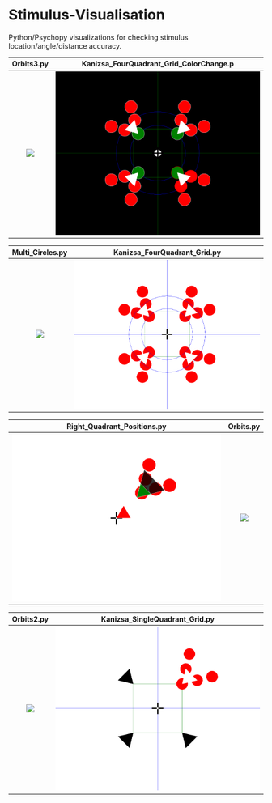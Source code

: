 # Stimulus-Visualisation
Python/Psychopy visualizations for checking stimulus location/angle/distance accuracy.

Orbits3.py             |  Kanizsa_FourQuadrant_Grid_ColorChange.p
:-------------------------:|:-------------------------:
![](https://github.com/JonathanReardon/Stimulus-Visualisation/blob/master/Moving_Circles/Images/orbit_block.gif)  |  ![](https://github.com/JonathanReardon/Stimulus-Visualisation/blob/master/Kanizsa_FourQuadrant_Grid/Images/color_change.gif)

Multi_Circles.py             |  Kanizsa_FourQuadrant_Grid.py
:-------------------------:|:-------------------------:
![](https://github.com/JonathanReardon/Stimulus-Visualisation/blob/master/Circles/Images/Multi_Circles.gif)  |  ![](https://github.com/JonathanReardon/Stimulus-Visualisation/blob/master/Kanizsa_FourQuadrant_Grid/Images/Kanizsa_FourQuadrant_Grid.png)

Right_Quadrant_Positions.py             |  Orbits.py
:-------------------------:|:-------------------------:
![](https://github.com/JonathanReardon/Stimulus-Visualisation/blob/master/Right_Quadrant_Positions/Images/Right_Quadrant_Positions.png)  |  ![](https://github.com/JonathanReardon/Stimulus-Visualisation/blob/master/Moving_Circles/Images/Orbits.gif)

Orbits2.py             |  Kanizsa_SingleQuadrant_Grid.py
:-------------------------:|:-------------------------:
![](https://github.com/JonathanReardon/Stimulus-Visualisation/blob/master/Moving_Circles/Images/Orbits2.gif)  |  ![](https://github.com/JonathanReardon/Stimulus-Visualisation/blob/master/Kanizsa_SingleQuadrant_Grid/Images/Kanizsa_SingleQuadrant_Grid.png)

